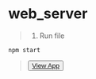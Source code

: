 # web_server

> 1. Run file
  ```
  npm start
  ```
> <button><a href="https://nodejs-webserver-romando.herokuapp.com/"> View App </a></button>
